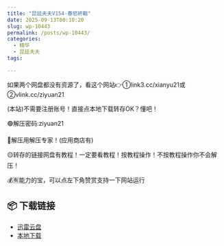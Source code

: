```yaml
---
title: "昆廷夫夫V154-春慾終戰"
date: 2025-09-13T00:10:20
slug: wp-10443
permalink: /posts/wp-10443/
categories:
  - 精华
  - 昆廷夫夫
tags:

---
```


如果两个网盘都没有资源了，看这个网站👉①link3.cc/xianyu21或②vlink.cc/ziyuan21

(本站)不需要注册账号！直接点本地下载转存OK？懂吧！

🟢解压密码:ziyuan21

🔵解压用解压专家！(应用商店有)

🟡转存的链接网盘有教程！一定要看教程！按教程操作！不按教程操作你不会解压！

💰🈶能力的宝，可以点左下角赞赏支持一下网站运行

## 📦 下载链接
- [迅雷云盘](https://blziyuan21.com/pay-download/10443?key=93ee73ddf1&down_id=0)
- [本地下载](https://blziyuan21.com/pay-download/10443?key=93ee73ddf1&down_id=1)

